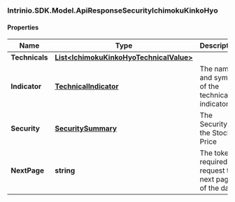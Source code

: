 ### Intrinio.SDK.Model.ApiResponseSecurityIchimokuKinkoHyo
#### Properties

Name | Type | Description | Notes
------------ | ------------- | ------------- | -------------
**Technicals** | [**List&lt;IchimokuKinkoHyoTechnicalValue&gt;**](IchimokuKinkoHyoTechnicalValue.md) |  | [optional] 
**Indicator** | [**TechnicalIndicator**](TechnicalIndicator.md) | The name and symbol of the technical indicator | [optional] 
**Security** | [**SecuritySummary**](SecuritySummary.md) | The Security of the Stock Price | [optional] 
**NextPage** | **string** | The token required to request the next page of the data | [optional] 

